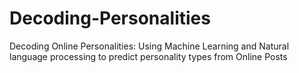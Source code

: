 # Decoding-Personalities
Decoding Online Personalities: Using Machine Learning and Natural language processing to predict personality types from Online Posts
